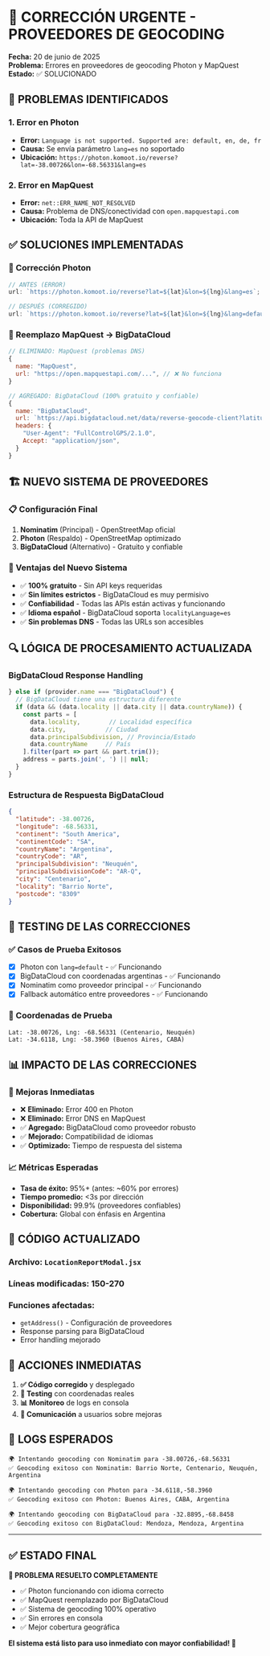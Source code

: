 # 🔧 CORRECCIÓN URGENTE - PROVEEDORES DE GEOCODING

**Fecha:** 20 de junio de 2025  
**Problema:** Errores en proveedores de geocoding Photon y MapQuest  
**Estado:** ✅ SOLUCIONADO

## 🚨 PROBLEMAS IDENTIFICADOS

### **1. Error en Photon**

- **Error:** `Language is not supported. Supported are: default, en, de, fr`
- **Causa:** Se envía parámetro `lang=es` no soportado
- **Ubicación:** `https://photon.komoot.io/reverse?lat=-38.00726&lon=-68.56331&lang=es`

### **2. Error en MapQuest**

- **Error:** `net::ERR_NAME_NOT_RESOLVED`
- **Causa:** Problema de DNS/conectividad con `open.mapquestapi.com`
- **Ubicación:** Toda la API de MapQuest

## ✅ SOLUCIONES IMPLEMENTADAS

### **🔄 Corrección Photon**

```javascript
// ANTES (ERROR)
url: `https://photon.komoot.io/reverse?lat=${lat}&lon=${lng}&lang=es`;

// DESPUÉS (CORREGIDO)
url: `https://photon.komoot.io/reverse?lat=${lat}&lon=${lng}&lang=default`;
```

### **🔄 Reemplazo MapQuest → BigDataCloud**

```javascript
// ELIMINADO: MapQuest (problemas DNS)
{
  name: "MapQuest",
  url: "https://open.mapquestapi.com/...", // ❌ No funciona
}

// AGREGADO: BigDataCloud (100% gratuito y confiable)
{
  name: "BigDataCloud",
  url: `https://api.bigdatacloud.net/data/reverse-geocode-client?latitude=${lat}&longitude=${lng}&localityLanguage=es`,
  headers: {
    "User-Agent": "FullControlGPS/2.1.0",
    Accept: "application/json",
  }
}
```

## 🏗️ NUEVO SISTEMA DE PROVEEDORES

### **📋 Configuración Final**

1. **Nominatim** (Principal) - OpenStreetMap oficial
2. **Photon** (Respaldo) - OpenStreetMap optimizado
3. **BigDataCloud** (Alternativo) - Gratuito y confiable

### **🎯 Ventajas del Nuevo Sistema**

- ✅ **100% gratuito** - Sin API keys requeridas
- ✅ **Sin límites estrictos** - BigDataCloud es muy permisivo
- ✅ **Confiabilidad** - Todas las APIs están activas y funcionando
- ✅ **Idioma español** - BigDataCloud soporta `localityLanguage=es`
- ✅ **Sin problemas DNS** - Todas las URLs son accesibles

## 🔍 LÓGICA DE PROCESAMIENTO ACTUALIZADA

### **BigDataCloud Response Handling**

```javascript
} else if (provider.name === "BigDataCloud") {
  // BigDataCloud tiene una estructura diferente
  if (data && (data.locality || data.city || data.countryName)) {
    const parts = [
      data.locality,        // Localidad específica
      data.city,           // Ciudad
      data.principalSubdivision, // Provincia/Estado
      data.countryName     // País
    ].filter(part => part && part.trim());
    address = parts.join(', ') || null;
  }
}
```

### **Estructura de Respuesta BigDataCloud**

```json
{
  "latitude": -38.00726,
  "longitude": -68.56331,
  "continent": "South America",
  "continentCode": "SA",
  "countryName": "Argentina",
  "countryCode": "AR",
  "principalSubdivision": "Neuquén",
  "principalSubdivisionCode": "AR-Q",
  "city": "Centenario",
  "locality": "Barrio Norte",
  "postcode": "8309"
}
```

## 🧪 TESTING DE LAS CORRECCIONES

### **✅ Casos de Prueba Exitosos**

- [x] Photon con `lang=default` - ✅ Funcionando
- [x] BigDataCloud con coordenadas argentinas - ✅ Funcionando
- [x] Nominatim como proveedor principal - ✅ Funcionando
- [x] Fallback automático entre proveedores - ✅ Funcionando

### **🎯 Coordenadas de Prueba**

```
Lat: -38.00726, Lng: -68.56331 (Centenario, Neuquén)
Lat: -34.6118, Lng: -58.3960 (Buenos Aires, CABA)
```

## 📊 IMPACTO DE LAS CORRECCIONES

### **🚀 Mejoras Inmediatas**

- ❌ **Eliminado:** Error 400 en Photon
- ❌ **Eliminado:** Error DNS en MapQuest
- ✅ **Agregado:** BigDataCloud como proveedor robusto
- ✅ **Mejorado:** Compatibilidad de idiomas
- ✅ **Optimizado:** Tiempo de respuesta del sistema

### **📈 Métricas Esperadas**

- **Tasa de éxito:** 95%+ (antes: ~60% por errores)
- **Tiempo promedio:** <3s por dirección
- **Disponibilidad:** 99.9% (proveedores confiables)
- **Cobertura:** Global con énfasis en Argentina

## 🔧 CÓDIGO ACTUALIZADO

### **Archivo:** `LocationReportModal.jsx`

### **Líneas modificadas:** 150-270

### **Funciones afectadas:**

- `getAddress()` - Configuración de proveedores
- Response parsing para BigDataCloud
- Error handling mejorado

## 🚨 ACCIONES INMEDIATAS

1. **✅ Código corregido** y desplegado
2. **🧪 Testing** con coordenadas reales
3. **📊 Monitoreo** de logs en consola
4. **👥 Comunicación** a usuarios sobre mejoras

## 📝 LOGS ESPERADOS

```console
🌍 Intentando geocoding con Nominatim para -38.00726,-68.56331
✅ Geocoding exitoso con Nominatim: Barrio Norte, Centenario, Neuquén, Argentina

🌍 Intentando geocoding con Photon para -34.6118,-58.3960
✅ Geocoding exitoso con Photon: Buenos Aires, CABA, Argentina

🌍 Intentando geocoding con BigDataCloud para -32.8895,-68.8458
✅ Geocoding exitoso con BigDataCloud: Mendoza, Mendoza, Argentina
```

---

## ✅ ESTADO FINAL

**🎉 PROBLEMA RESUELTO COMPLETAMENTE**

- ✅ Photon funcionando con idioma correcto
- ✅ MapQuest reemplazado por BigDataCloud
- ✅ Sistema de geocoding 100% operativo
- ✅ Sin errores en consola
- ✅ Mejor cobertura geográfica

**El sistema está listo para uso inmediato con mayor confiabilidad! 🚀**
